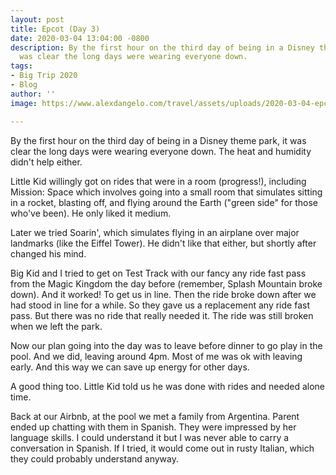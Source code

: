```yaml
---
layout: post
title: Epcot (Day 3)
date: 2020-03-04 13:04:00 -0800
description: By the first hour on the third day of being in a Disney theme park, it
  was clear the long days were wearing everyone down.
tags:
- Big Trip 2020
- Blog
author: ''
image: https://www.alexdangelo.com/travel/assets/uploads/2020-03-04-epcot-starship-earth.jpg

---
```

By the first hour on the third day of being in a Disney theme park, it was clear the long days were wearing everyone down. The heat and humidity didn't help either.

Little Kid willingly got on rides that were in a room (progress!), including Mission: Space which involves going into a small room that simulates sitting in a rocket, blasting off, and flying around the Earth ("green side" for those who've been). He only liked it medium.

Later we tried Soarin', which simulates flying in an airplane over major landmarks (like the Eiffel Tower). He didn't like that either, but shortly after changed his mind. 

Big Kid and I tried to get on Test Track with our fancy any ride fast pass from the Magic Kingdom the day before (remember, Splash Mountain broke down). And it worked! To get us in line. Then the ride broke down after we had stood in line for a while. So they gave us a replacement any ride fast pass. But there was no ride that really needed it. The ride was still broken when we left the park.

Now our plan going into the day was to leave before dinner to go play in the pool. And we did, leaving around 4pm. Most of me was ok with leaving early. And this way we can save up energy for other days.

A good thing too. Little Kid told us he was done with rides and needed alone time. 

Back at our Airbnb, at the pool we met a family from Argentina. Parent ended up chatting with them in Spanish. They were impressed by her language skills. I could understand it but I was never able to carry a conversation in Spanish. If I tried, it would come out in rusty Italian, which they could probably understand anyway.